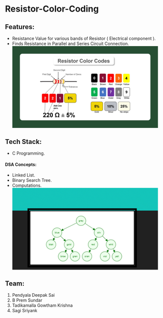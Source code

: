# Resistor-Color-Coding
## Features:
- Resistance Value for various bands of Resistor ( Electrical component ).
- Finds Resistance in Parallel and Series Circuit Connection.
![Color Codes](/colorcodingimages/Slide3.jpg "Resistor Color Codes")
## Tech Stack:
- C Programming.
#### DSA Concepts:
- Linked List.
- Binary Search Tree.
- Computations.
![Binary Search Tree](/colorcodingimages/Slide7.jpg "Elements of Binary Search Tree")
## Team:
1. Pendyala Deepak Sai
2. B Prem Sundar
3. Tadikamalla Gowtham Krishna
4. Sagi Sriyank
